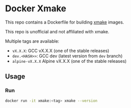 # Docker Xmake

This repo contains a Dockerfile for building [xmake](https://github.com/xmake-io/xmake) images.

This repo is unofficial and not affiliated with xmake.

Multiple tags are available:
  - `vX.X.X`: GCC vX.X.X (one of the stable releases)
  - `dev.<HASH>>`: GCC dev (latest version from `dev` branch)
  - `alpine-vX.X.X` Alpine vX.X.X (one of the stable releases)

## Usage

### Run

```bash
docker run -it xmake:<tag> xmake --version
```

